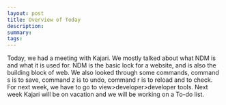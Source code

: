 ```yaml
---
layout: post
title: Overview of Today 
description: 
summary: 
tags:
---
```


 Today, we had a meeting with Kajari. We mostly talked about what NDM is and what it is used for. NDM is the basic lock for a website, and is also the building block of web. We also looked through some commands, command s is to save, command z is to undo, command r is to reload and to check. For next week, we have to go to view>developer>developer tools. Next week Kajari will be on vacation and we will be working on a To-do list. 